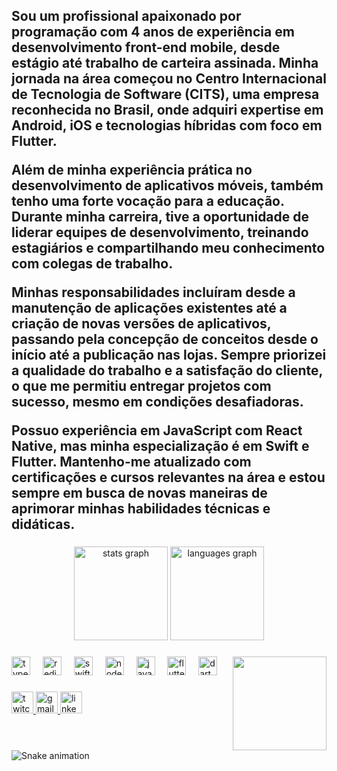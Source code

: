 <h2 align="left">
Sou um profissional apaixonado por programação com 4 anos de experiência em desenvolvimento front-end mobile, desde estágio até trabalho de carteira assinada. Minha jornada na área começou no Centro Internacional de Tecnologia de Software (CITS), uma empresa reconhecida no Brasil, onde adquiri expertise em Android, iOS e tecnologias híbridas com foco em Flutter.

Além de minha experiência prática no desenvolvimento de aplicativos móveis, também tenho uma forte vocação para a educação. Durante minha carreira, tive a oportunidade de liderar equipes de desenvolvimento, treinando estagiários e compartilhando meu conhecimento com colegas de trabalho.

Minhas responsabilidades incluíram desde a manutenção de aplicações existentes até a criação de novas versões de aplicativos, passando pela concepção de conceitos desde o início até a publicação nas lojas. Sempre priorizei a qualidade do trabalho e a satisfação do cliente, o que me permitiu entregar projetos com sucesso, mesmo em condições desafiadoras.

Possuo experiência em JavaScript com React Native, mas minha especialização é em Swift e Flutter. Mantenho-me atualizado com certificações e cursos relevantes na área e estou sempre em busca de novas maneiras de aprimorar minhas habilidades técnicas e didáticas.
</h2>

###

<div align="center">
  <img src="https://github-readme-stats.vercel.app/api?username=GabrielAderaldo&hide_title=false&hide_rank=false&show_icons=true&include_all_commits=true&count_private=true&disable_animations=false&theme=dracula&locale=en&hide_border=false" height="150" alt="stats graph"  />
  <img src="https://github-readme-stats.vercel.app/api/top-langs?username=GabrielAderaldo&locale=en&hide_title=false&layout=compact&card_width=320&langs_count=5&theme=dracula&hide_border=false" height="150" alt="languages graph"  />
</div>

###

<img align="right" height="150" src="https://media.giphy.com/media/a6pzK009rlCak/giphy.gif"  />

###

<div align="left">
  <img src="https://cdn.jsdelivr.net/gh/devicons/devicon/icons/typescript/typescript-original.svg" height="30" alt="typescript logo"  />
  <img width="12" />
  <img src="https://cdn.jsdelivr.net/gh/devicons/devicon/icons/redis/redis-original.svg" height="30" alt="redis logo"  />
  <img width="12" />
  <img src="https://cdn.jsdelivr.net/gh/devicons/devicon/icons/swift/swift-original.svg" height="30" alt="swift logo"  />
  <img width="12" />
  <img src="https://cdn.jsdelivr.net/gh/devicons/devicon/icons/nodejs/nodejs-original.svg" height="30" alt="nodejs logo"  />
  <img width="12" />
  <img src="https://cdn.jsdelivr.net/gh/devicons/devicon/icons/javascript/javascript-original.svg" height="30" alt="javascript logo"  />
  <img width="12" />
  <img src="https://cdn.jsdelivr.net/gh/devicons/devicon/icons/flutter/flutter-original.svg" height="30" alt="flutter logo"  />
  <img width="12" />
  <img src="https://cdn.jsdelivr.net/gh/devicons/devicon/icons/dart/dart-original.svg" height="30" alt="dart logo"  />
</div>

###

<div align="left">
  <a href="https://www.twitch.tv/nobrecaninha" target="_blank">
    <img src="https://img.shields.io/static/v1?message=Twitch&logo=twitch&label=&color=9146FF&logoColor=white&labelColor=&style=for-the-badge" height="35" alt="twitch logo"  />
  </a>
  <a href="gabriel_aderaldo@edu.unifor.br" target="_blank">
    <img src="https://img.shields.io/static/v1?message=Gmail&logo=gmail&label=&color=D14836&logoColor=white&labelColor=&style=for-the-badge" height="35" alt="gmail logo"  />
  </a>
  <a href="https://www.linkedin.com/in/gabrieladeraldo/" target="_blank">
    <img src="https://img.shields.io/static/v1?message=LinkedIn&logo=linkedin&label=&color=0077B5&logoColor=white&labelColor=&style=for-the-badge" height="35" alt="linkedin logo"  />
  </a>
</div>

###

<br clear="both">

<img src="https://raw.githubusercontent.com/GabrielAderaldo/GabrielAderaldo/output/snake.svg" alt="Snake animation" />

###